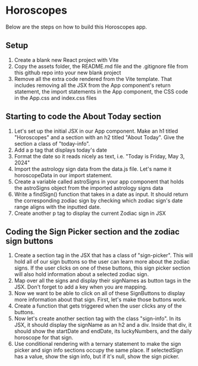 # Horoscopes
Below are the steps on how to build this Horoscopes app. 

## Setup

1. Create a blank new React project with Vite
1. Copy the assets folder, the README.md file and the .gitignore file from this github repo into your new blank project
1. Remove all the extra code rendered from the Vite template. That includes removing all the JSX from the App component's return statement, the import statements in the App component, the CSS code in the App.css and index.css files

## Starting to code the About Today section

1. Let's set up the initial JSX in our App component. Make an h1 titled "Horoscopes" and a section with an h2 titled "About Today". Give the section a class of "today-info".
1. Add a p tag that displays today's date
1. Format the date so it reads nicely as text, i.e. "Today is Friday, May 3, 2024"
1. Import the astrology sign data from the data.js file. Let's name it horoscopeData in our import statement.
2. Create a variable called astroSigns in your app component that holds the astroSigns object from the imported astrology signs data 
1. Write a findSign() function that takes in a date as input. It should return the corresponding zodiac sign by checking which zodiac sign's date range aligns with the inputted date. 
1. Create another p tag to display the current Zodiac sign in JSX

## Coding the Sign Picker section and the zodiac sign buttons

1. Create a section tag in the JSX that has a class of "sign-picker". This will hold all of our sign buttons so the user can learn more about the zodiac signs. If the user clicks on one of these buttons, this sign picker section will also hold information about a selected zodiac sign.
2. Map over all the signs and display their signNames as button tags in the JSX. Don't forget to add a key when you are mapping. 
1. Now we want to be able to click on all of these SignButtons to display more information about that sign. First, let's make those buttons work.
1. Create a function that gets triggered when the user clicks any of the buttons.
1. Now let's create another section tag with the class "sign-info". In its JSX, it should display the signName as an h2 and a div. Inside that div, it should show the startDate and endDate, its luckyNumbers, and the daily horoscope for that sign.
1. Use conditional rendering with a ternary statement to make the sign picker and sign info sections occupy the same place. If selectedSign has a value, show the sign info, but if it's null, show the sign picker.
